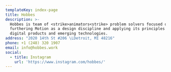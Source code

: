 ```yaml
---
templateKey: index-page
title: Hobbes
description: >-
  Hobbes is team of <strike>animators<strike> problem solvers focused on
  furthering Motion as a design discipline and applying its principles to
  digital products and emerging technologies.
address: "2020 14th St #206 \LDetroit, MI 48216"
phone: +1 (248) 320 1907
email: info@hobbes.work
social:
  - title: Instagram
    url: 'https://www.instagram.com/hobbes/'
---
```


